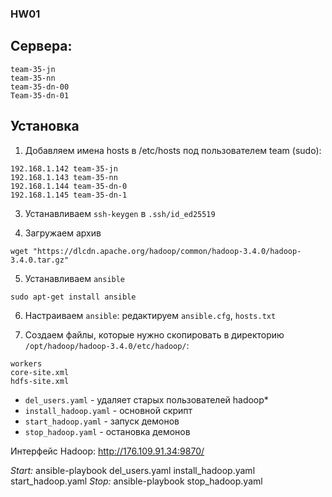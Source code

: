 ### HW01
## Сервера:
```
team-35-jn
team-35-nn
team-35-dn-00
Team-35-dn-01
```

## Установка

1. Добавляем имена hosts в /etc/hosts под пользователем team (sudo):
```
192.168.1.142 team-35-jn
192.168.1.143 team-35-nn
192.168.1.144 team-35-dn-0
192.168.1.145 team-35-dn-1
```
3. Устанавливаем ```ssh-keygen``` в ```.ssh/id_ed25519```

4. Загружаем архив
```
wget "https://dlcdn.apache.org/hadoop/common/hadoop-3.4.0/hadoop-3.4.0.tar.gz" 
```
5. Устанавливаем ```ansible```
```
sudo apt-get install ansible
```

6. Настраиваем ```ansible```: редактируем ```ansible.cfg```, ```hosts.txt```

7. Создаем файлы, которые нужно скопировать в директорию ```/opt/hadoop/hadoop-3.4.0/etc/hadoop/```:
```
workers
core-site.xml
hdfs-site.xml
```

* ```del_users.yaml``` - удаляет старых пользователей hadoop*
* ```install_hadoop.yaml``` - основной скрипт 
* ```start_hadoop.yaml``` - запуск демонов 
* ```stop_hadoop.yaml``` - остановка демонов

Интерфейс Hadoop: http://176.109.91.34:9870/

*Start:*
ansible-playbook del_users.yaml install_hadoop.yaml start_hadoop.yaml
*Stop:*
ansible-playbook stop_hadoop.yaml
